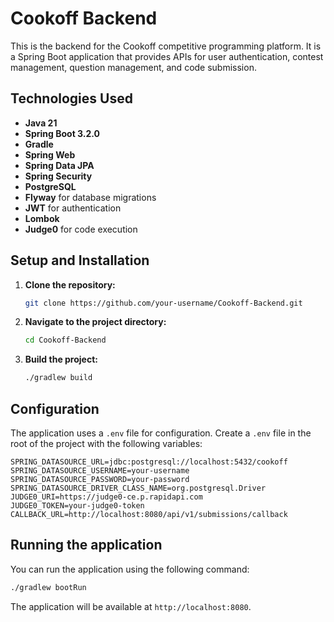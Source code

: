 # Cookoff Backend

This is the backend for the Cookoff competitive programming platform. It is a Spring Boot application that provides APIs for user authentication, contest management, question management, and code submission.

## Technologies Used

*   **Java 21**
*   **Spring Boot 3.2.0**
*   **Gradle**
*   **Spring Web**
*   **Spring Data JPA**
*   **Spring Security**
*   **PostgreSQL**
*   **Flyway** for database migrations
*   **JWT** for authentication
*   **Lombok**
*   **Judge0** for code execution

## Setup and Installation

1.  **Clone the repository:**
    ```bash
    git clone https://github.com/your-username/Cookoff-Backend.git
    ```
2.  **Navigate to the project directory:**
    ```bash
    cd Cookoff-Backend
    ```
3.  **Build the project:**
    ```bash
    ./gradlew build
    ```

## Configuration

The application uses a `.env` file for configuration. Create a `.env` file in the root of the project with the following variables:

```
SPRING_DATASOURCE_URL=jdbc:postgresql://localhost:5432/cookoff
SPRING_DATASOURCE_USERNAME=your-username
SPRING_DATASOURCE_PASSWORD=your-password
SPRING_DATASOURCE_DRIVER_CLASS_NAME=org.postgresql.Driver
JUDGE0_URI=https://judge0-ce.p.rapidapi.com
JUDGE0_TOKEN=your-judge0-token
CALLBACK_URL=http://localhost:8080/api/v1/submissions/callback
```

## Running the application

You can run the application using the following command:

```bash
./gradlew bootRun
```

The application will be available at `http://localhost:8080`.
